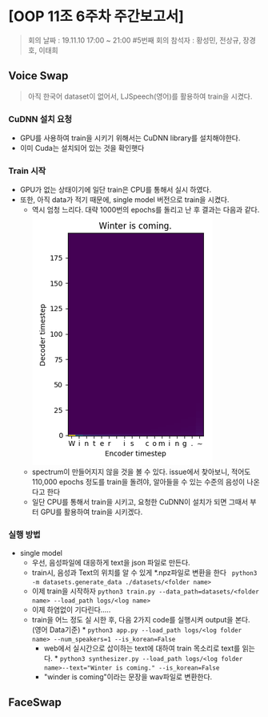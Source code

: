 
# [OOP 11조 6주차 주간보고서]
> 회의 날짜 : 19.11.10 17:00 ~ 21:00 #5번째 회의
> 참석자 : 황성민, 전상규, 장경호, 이태희
## Voice Swap
> 아직 한국어 dataset이 없어서, LJSpeech(영어)를 활용하여 train을 시켰다.
### CuDNN 설치 요청
* GPU를 사용하여 train을 시키기 위해서는 CuDNN library를 설치해야한다. 
* 이미 Cuda는 설치되어 있는 것을 확인햇다

### Train 시작
* GPU가 없는 상태이기에 일단 train은 CPU를 통해서 실시 하였다.
* 또한, 아직 data가 적기 때문에, single model 버전으로 train을 시켰다.
    * 역시 엄청 느리다. 대략 1000번의 epochs를 돌리고 난 후 결과는 다음과 같다.
    ![](../src/2019-11-10_17-16-16.manual.png)
    * spectrum이 만들어지지 않을 것을 볼 수 있다. issue에서 찾아보니, 적어도 110,000 epochs 정도를 train을 돌려야, 알아들을 수 있는 수준의 음성이 나온다고 한다
    * 일단 CPU를 통해서 train을 시키고, 요청한 CuDNN이 설치가 되면 그때서 부터 GPU를 활용하여 train을 시키겠다.

### 실행 방법
* single model
    *  우선, 음성파일에 대응하게 text을 json 파일로 만든다.
    * train시, 음성과  Text의 위치를 알 수 있게 *.npz파일로 변환을 한다
    `` python3 -m datasets.generate_data ./datasets/<folder name>``
    * 이제 train을 시작하자
    ``python3 train.py --data_path=datasets/<folder name> --load_path logs/<log name>``
    * 이제 하염없이 기다린다.....
    *  train을 어느 정도 실 시한 후, 다음 2가지 code를 실행시켜 output을 본다. (영어 Data기준)
      * ``python3 app.py --load_path logs/<log folder name> --num_speakers=1 --is_korean=False``
        * web에서 실시간으로 삽이하는 text에 대하여 train 목소리로 text를 읽는다.
      * ``python3 synthesizer.py --load_path logs/<log folder name>--text="Winter is coming." --is_korean=False``
        * "winder is coming"이라는 문장을 wav파일로 변환한다.


## FaceSwap
